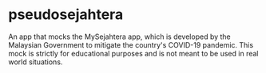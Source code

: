 # pseudosejahtera
An app that mocks the MySejahtera app, which is developed by the Malaysian Government to mitigate the country's COVID-19 pandemic. This mock is strictly for educational purposes and is not meant to be used in real world situations.

